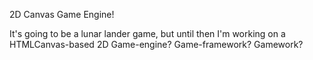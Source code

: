 2D Canvas Game Engine!

It's going to be a lunar lander game, but until then I'm working on a HTMLCanvas-based 2D Game-engine? Game-framework? Gamework?
